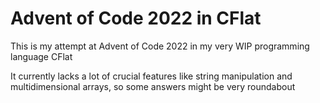 # Advent of Code 2022 in CFlat

This is my attempt at Advent of Code 2022 in my very WIP programming language CFlat

It currently lacks a lot of crucial features like string manipulation and multidimensional arrays, so some answers might be very roundabout